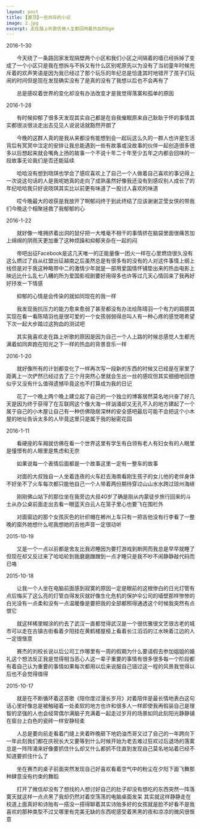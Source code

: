 ```yaml
---
layout: post
title: [置顶]一些尚存的小记
image: 2.jpg
excerpt: 走在路上听歌仿佛人生都回响着热血的bgm
---
```

2016-1-30

　　今天绕了一条路回家发现隔壁两个小区和我们小区之间隔着的墙已经拆掉了变成了一个小区只是我在想拆与不拆又有什么区别呢原先以为没有了当初童年时候充斥着的欢声笑语是因为我已经过了那个玩乐的年纪总是恰逢其时地错开了孩子们玩闹的时间但是现在发现确实没有了是真的没有了我想以后也不会再有了

　　总是感叹着世界的变化却没有办法改变才是我觉得落寞和孤单的原因

2016-1-28

　　有时候抑郁了很多天发现其实自己都是在自我催眠原来自己耿耿于怀的事情其实都很淡很淡走出去见见人说说话就豁然开朗了

　　今晚的这群人真的是我从来都没有能想到会一起玩这么久的一群人也许是生活背后有冥冥中注定的安排让我总能遇到一些有故事或没故事的伙伴一起创造很多很多以后想起来就会嘴角上扬的故事一个不说十年二十年至少五年之内都会回味的一段故事无论我们是否还能延续

　　哈哈没有想到晓琪也学会了感叹喜欢上了自己一个人做着自己喜欢的事记得上一次说这句话的人是我呢她真的走向了成熟虽然好像我还没有到感叹别人成长了的年纪哈哈我只好说晓琪其实比以前更有味道了一股讨人喜欢的味道

　　哎今晚最大的收获是我放开了啊郁闷终于到此终结了应该谢谢芷莹女侠的带我们今晚这个相聚拯救了我郁郁的心

2016-1-22

　　就好像一堆拥挤着出洞的鼠仔把一大堆毫不相干的事情挤在脑袋里面很痛苦加上绵绵的阴雨天更加重了这种烦躁和抑郁夹杂在一起的闷

　　帝吧出征Facebook是这几天唯一的正能量像一团火一样在心里燃烧很久没有这么燃过了自从红盟出征越南之后虽然总是有很多有的没有的人对这件事情上纲上线但是对于我这种略带中二的激情少年就是一部用爱国情怀铺垫出来的热血电影上映远比什么乱七八糟的所为爱国影视剧要好用得多也许等过几天心情回来了我再好好抒发一下情感

　　抑郁的心情是会传染的就如同现在的我一样

　　我发现我抗压力的能力愈来愈弱了甚至都没有办法给陈晴羽一个有力的肩膀其实现在看一看陈晴羽也是很可爱的一个女孩弱弱得总叫人有一种心疼的感觉嗯希望下次一起大步踏过这狗血的测试吧

　　其实我喜欢走在路上听歌的原因是因为自己一个人上路的时候总感觉人生都充满着如同奔跑在阳光之下一样的热血的背景音乐一样　　

2016-1-20

　　就好像所有的计划都变化了一样再次写一段新的东西的时候又已经是在家里了距离上一次俨然已经过去了三个月突然心里就会生出一丝的感叹但其实细细地回想似乎又没有什么值得遗憾毕竟这也不打算成为我的日记

　　花了一个晚上两个晚上建立起了自己的一个独立的博客居然莫名地兴奋了好几天是因为终于获得了在互联网这个像大海一样汹涌却又无孔不入的地方建起了一个属于自己的小木屋让自己有一种仿佛隐居深林的安全感吧最后可能不会把这个小木屋的地址告诉太多的人毕竟这里只是属于我的秘密花园

2016-1-11

　　看硬座的车厢就仿佛在看一个世界这里有学生有白领有老人有妇女有的人眼里是憧憬有的人眼里是焦虑和无奈

　　如果说每一个表情后面都是一个故事这里一定有一整车的故事

　　对面的大叔独自一人坐着连夜的火车赶去海南看刚生孩子的女儿他的老伴身体不好坐不了火车每次都只能他自己一个人带着两份期待穿过山山水水跨过琼州海峡

　　刚刚佛山站下的那位坐在我旁边大叔40岁了确是刚从内蒙徒步旅行回来的斗士从办公桌前面走出去看一眼蓝天白云人在笼子里心也要飞在围栏外

　　对面窗边的那个女孩灰色的针织帽在郴州上车只有一把吉他没有行李看了一整晚的窗外她想什么呢我想她的吉他声音一定很动听

2015-10-19

　　又是一个一点以前都是舍友比我迟睡因为要打游戏到断网而我总是早早就睡了但现在却又反过来了哈哈轮到我磨磨蹭蹭到一点才睡只是我不吵不闹静静敲代码而已咯

2015-10-18

　　让我一个人坐在电脑前面感到寂寞的原因一定是眼前的这根惨白的日光灯管有点后悔买了这么亮的灯管白得发灰就好像生化危机的保护伞公司的墙壁那样惨惨的白光没有一点柔和没有一点温暖像是要把我的全部都照得通透这个时候我突然有点恨它

　　就这样稀里糊涂的约去了武汉一直都觉得武汉是一个很优雅很文艺很古老的城市可以走在古镇古街看着夕阳挂在黄鹤楼屋桠上看着长江滔滔的江水映着江边的人一定很惬意

　　赛杰的刘校长说以后公司工作哪里有一周的假期为什么要请假去参加姐姐的婚礼这个想法反正我是觉得相当恶心人这一辈子重要的事情有很多很多每一个阶段都有着自己认为重要的事情如果每次都用以后来说服自己错过这一程的风景我觉得以后也不会觉得值得

2015-10-17

　　就是在不断循环着这首歌《陪你度过漫长岁月》对着陪伴是最长情地表白这句话心里好像总是被触碰着一处柔软的地方也许和很多人一样即使我再假装自己是理智的坚强的人也会经常偶尔满脑子充满着一起走过岁月的场景如同此刻阳光静静铺在窗台上白色的瓷砖一样安静轻柔

　　人总是要向前走看着门缝上夹着昨晚砸下地奶油杰哥又过了自己的一年跨向下一年此刻我们都在庆祝长大又要等到什么时候开始为老去难过狂欢过后退场的落寞总是一阵阵涌来好像要抓住什么却又什么都抓不住直到发现自己莫名地站着已经不知道要抓住什么了

　　坐在赛杰的桌子前面突然发现自己好喜欢看着空气中的粉尘在夕阳下面飞舞那种肆意没有约束的舞蹈

　　打开了微信却没有了想找的人想讨好自己的肚子却没有想吃的东西突然一阵落寞天就这样一点点黑了我却仍然对着空荡荡的电脑桌面发呆
其实就这样静静走在校道上面真好和诗贻有一搭没一搭得聊着其实诗贻多好的女孩就是脸不好看不是我喜欢的那种类型不过又哪里有完美无缺的东西呢感受着黑黑的夜和凉凉的微风很惬意